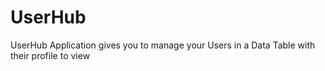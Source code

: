 # UserHub
UserHub Application gives you to manage your Users in a Data Table with their profile to view
